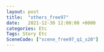 ```yaml
---
layout: post
title:  "others_free97"
date:   2021-12-30 12:00:00 +0000
categories: Etc
Tags: Story Etc
SceneCode: ["scene_free97_q1_s20"]
---
```

